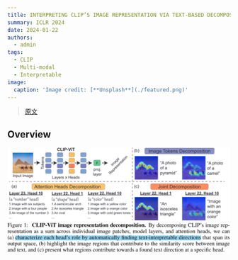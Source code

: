 ```yaml
---
title: INTERPRETING CLIP’S IMAGE REPRESENTATION VIA TEXT-BASED DECOMPOSITION
summary: ICLR 2024
date: 2024-01-22
authors:
  - admin
tags:
  - CLIP
  - Multi-modal
  - Interpretable
image:
  caption: 'Image credit: [**Unsplash**](./featured.png)'
---
```


> [原文](http://arxiv.org/abs/2310.05916)

## Overview 

![Alt text](featured.png)
